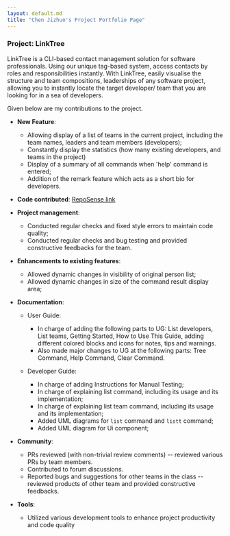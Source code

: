 ```yaml
---
layout: default.md
title: "Chen Jizhuo's Project Portfolio Page"
---
```


### Project: LinkTree

LinkTree is a CLI-based contact management solution for software professionals.
Using our unique tag-based system, access contacts by roles and responsibilities
instantly. With LinkTree, easily visualise the structure and team compositions, leaderships
of any software project, allowing you to instantly locate the target developer/
team that you are looking for in a sea of developers.

Given below are my contributions to the project.

* **New Feature**:
  * Allowing display of a list of teams in the current project, including the team names,
  leaders and team members (developers);
  * Constantly display the statistics (how many existing developers, and teams in the project)
  * Display of a summary of all commands when 'help' command is entered;
  * Addition of the remark feature which acts as a short bio for developers.


* **Code contributed**: [RepoSense link](https://nus-cs2103-ay2324s1.github.io/tp-dashboard/?search=jizhuochen&breakdown=true)


* **Project management**:
  * Conducted regular checks and fixed style errors to maintain code quality;
  * Conducted regular checks and bug testing and provided constructive feedbacks for the team.


* **Enhancements to existing features**:
  * Allowed dynamic changes in visibility of original person list;
  * Allowed dynamic changes in size of the command result display area;


* **Documentation**:
    * User Guide:
        * In charge of adding the following parts to UG: List developers, List teams, Getting Started,
            How to Use This Guide, adding different colored blocks and icons for notes, tips and warnings.
        * Also made major changes to UG at the following parts: Tree Command, Help Command, Clear Command.

    * Developer Guide:
        * In charge of adding Instructions for Manual Testing;
        * In charge of explaining list command, including its usage and its implementation;
        * In charge of explaining list team command, including its usage and its implementation;
        * Added UML diagrams for `list` command and `listt` command;
        * Added UML diagram for Ui component;

* **Community**:
    * PRs reviewed (with non-trivial review comments) -- reviewed various PRs by team members.
    * Contributed to forum discussions.
    * Reported bugs and suggestions for other teams in the class -- reviewed products of other team and provided
  constructive feedbacks.

* **Tools**:
    * Utilized various development tools to enhance project productivity and code quality

